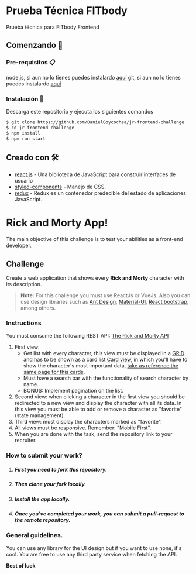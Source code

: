 # Prueba Técnica FITbody

Prueba técnica para FITbody Frontend

## Comenzando 🚀

### Pre-requisitos 📋

node.js, si aun no lo tienes puedes instalardo [aquí](https://nodejs.org/es/download/)
git, si aun no lo tienes puedes instalardo [aquí](https://git-scm.com/)

### Instalación 🔧

Descarga este repositorio y ejecuta los siguientes comandos

```bash
$ git clone https://github.com/DanielGoycochea/jr-frontend-challenge
$ cd jr-frontend-challenge
$ npm install
$ npm run start
```

## Creado con 🛠️

- [react.js](https://es.reactjs.org/) - Una biblioteca de JavaScript para construir interfaces de usuario
- [styled-components](https://styled-components.com/) - Manejo de CSS.
- [redux](https://es.redux.js.org/) - Redux es un contenedor predecible del estado de aplicaciones JavaScript.


# Rick and Morty App!

The main objective of this challenge is to test your abilities as a front-end developer.

## Challenge

Create a web application that shows every **Rick and Morty** character with its description.
> **Note:** For this challenge you must use ReactJs or VueJs. Also you can use design libraries such as [Ant Design](https://ant.design), [Material-UI](https://material-ui.com), [React bootstrap](https://react-bootstrap.github.io), among others.

### Instructions

You must consume the following REST API: [The Rick and Morty API](https://rickandmortyapi.com)

 1. First view: 
	- Get list with every character, this view must be displayed in a [GRID](https://developer.mozilla.org/es/docs/Web/CSS/CSS_Grid_Layout) and has to be shown as a card list [Card view](https://material.io/develop/android/components/cards/), in which you'll have to show the character's most important data, [take as reference the same page for this cards](https://rickandmortyapi.com).
	- Must have a search bar with the functionality of search character by name.
	- BONUS: Implement pagination on the list.
 2. Second view: when clicking a character in the first view you should be redirected to a new view and display the character with all its data. In this view you must be able to add or remove a character as "favorite" (state management).
 3. Third view: must display the characters marked as "favorite".
 4. All views must be responsive. Remember: "Mobile First".
 5. When you are done with the task, send the repository link to your recruiter.

### How to submit your work?

1. ##### First you need to fork this repository.

2. ##### Then clone your fork locally.

3. ##### Install the app locally.

4. ##### Once you've completed your work, you can submit a pull-request to the remote repository.

### General guidelines.
You can use any library for the UI design but if you want to use none, it's cool.
You are free to use any third party service when fetching the API.

**Best of luck**
